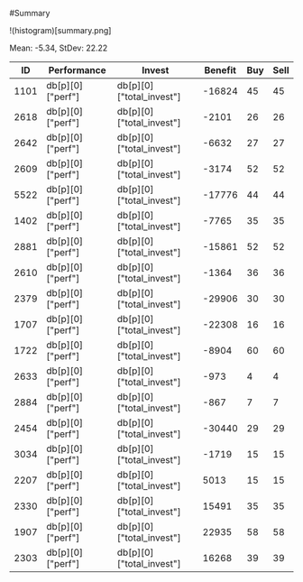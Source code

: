 #Summary

!(histogram)[summary.png]

Mean: -5.34, StDev: 22.22

ID|Performance|Invest|Benefit|Buy|Sell
---|---|---|---|---|---
1101|db[p][0]["perf"]|db[p][0]["total_invest"]|-16824|45|45
2618|db[p][0]["perf"]|db[p][0]["total_invest"]|-2101|26|26
2642|db[p][0]["perf"]|db[p][0]["total_invest"]|-6632|27|27
2609|db[p][0]["perf"]|db[p][0]["total_invest"]|-3174|52|52
5522|db[p][0]["perf"]|db[p][0]["total_invest"]|-17776|44|44
1402|db[p][0]["perf"]|db[p][0]["total_invest"]|-7765|35|35
2881|db[p][0]["perf"]|db[p][0]["total_invest"]|-15861|52|52
2610|db[p][0]["perf"]|db[p][0]["total_invest"]|-1364|36|36
2379|db[p][0]["perf"]|db[p][0]["total_invest"]|-29906|30|30
1707|db[p][0]["perf"]|db[p][0]["total_invest"]|-22308|16|16
1722|db[p][0]["perf"]|db[p][0]["total_invest"]|-8904|60|60
2633|db[p][0]["perf"]|db[p][0]["total_invest"]|-973|4|4
2884|db[p][0]["perf"]|db[p][0]["total_invest"]|-867|7|7
2454|db[p][0]["perf"]|db[p][0]["total_invest"]|-30440|29|29
3034|db[p][0]["perf"]|db[p][0]["total_invest"]|-1719|15|15
2207|db[p][0]["perf"]|db[p][0]["total_invest"]|5013|15|15
2330|db[p][0]["perf"]|db[p][0]["total_invest"]|15491|35|35
1907|db[p][0]["perf"]|db[p][0]["total_invest"]|22935|58|58
2303|db[p][0]["perf"]|db[p][0]["total_invest"]|16268|39|39
